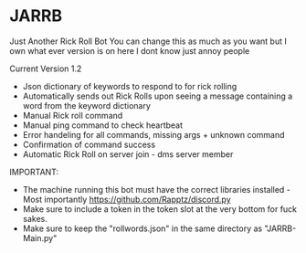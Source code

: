 # JARRB
Just Another Rick Roll Bot
You can change this as much as you want but I own what ever version is on here I dont know just annoy people

Current Version 1.2

- Json dictionary of keywords to respond to for rick rolling
- Automatically sends out Rick Rolls upon seeing a message containing a word from the keyword dictionary
- Manual Rick roll command
- Manual ping command to check heartbeat
- Error handeling for all commands, missing args + unknown command
- Confirmation of command success
- Automatic Rick Roll on server join - dms server member

IMPORTANT:
- The machine running this bot must have the correct libraries installed - Most importantly https://github.com/Rapptz/discord.py
- Make sure to include a token in the token slot at the very bottom for fuck sakes.
- Make sure to keep the "rollwords.json" in the same directory as "JARRB-Main.py"
